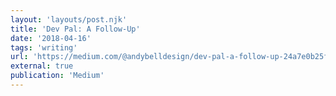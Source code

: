 ```yaml
---
layout: 'layouts/post.njk'
title: 'Dev Pal: A Follow-Up'
date: '2018-04-16'
tags: 'writing'
url: 'https://medium.com/@andybelldesign/dev-pal-a-follow-up-24a7e0b25f77'
external: true
publication: 'Medium'
---
```

